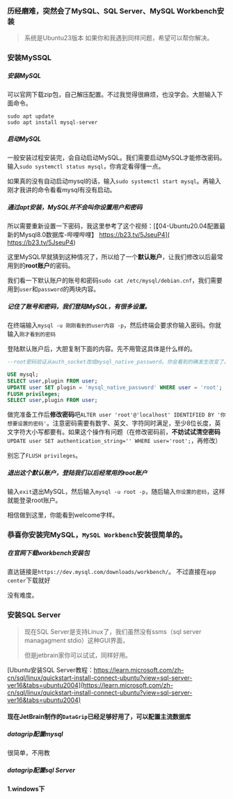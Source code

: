 ### 历经磨难，突然会了MySQL、SQL Server、MySQL Workbench安装
> 系统是Ubuntu23版本
> 如果你和我遇到同样问题，希望可以帮你解决。

### 安装MySSQL

##### 安装MySQL

可以官网下载zip包，自己解压配置。不过我觉得很麻烦，也没学会。大胆输入下面命令。
```shell
sudo apt update
sudo apt install mysql-server
```


##### 启动MySQL

一般安装过程安装完，会自动启动MySQL。我们需要启动MySQL才能修改密码。输入`sudo systemctl status mysql`，你肯定看得懂一点。

如果真的没有自动启动mysql的话，输入`sudo systemctl start mysql`。再输入刚才我讲的命令看看mysql有没有启动。



##### 通过apt安装，MySQL并不会叫你设置用户和密码

所以需要重新设置一下密码，我这里参考了这个视频：[【04-Ubuntu20.04配置最新的Mysql8.0数据库-哔哩哔哩】 https://b23.tv/5JseuP4]( https://b23.tv/5JseuP4)

这里MySQL早就猜到这种情况了，所以给了一个**默认账户**，让我们修改以后最常用到的**root账户**的密码。

我们看一下默认账户的账号和密码`sudo cat /etc/mysql/debian.cnf`，我们需要用到`user`和`password`的两块内容。



##### 记住了账号和密码，我们登陆MySQL，有很多设置。

在终端输入`mysql -u 刚刚看到的user内容 -p`，然后终端会要求你输入密码。你就输入`刚才看到的密码`

登陆默认账户后，大胆复制下面的内容。先不用管这具体是什么样的。
```sql
--root密码验证从auth_socket改成mysql_native_password。你会看到的确发生改变了。

USE mysql;
SELECT user,plugin FROM user;
UPDATE user SET plugin = 'mysql_native_password' WHERE user = 'root';
FLUSH privileges;
SELECT user,plugin FROM user;

```

做完准备工作后**修改密码**吧`ALTER user 'root'@'localhost' IDENTIFIED BY '你想要设置的密码'`。注意密码需要有数字、英文、字符同时满足，至少8位长度，英文字符大小写都要有。如果这个操作有问题（在修改密码前，**不妨试试清空密码**`UPDATE user SET authentication_string='' WHERE user='root';`，再修改）

别忘了`FLUSH privileges`。



##### 退出这个默认账户，登陆我们以后经常用的root账户

输入`exit`退出MySQL，然后输入`mysql -u root -p`，随后输入`你设置的密码`，这样就能登录root账户。

相信做到这里，你能看到welcome字样。



### 恭喜你安装完MySQL，`MySQL Workbench`安装很简单的。



##### 在官网下载workbench安装包

直达链接是`https://dev.mysql.com/downloads/workbench/`。
不过直接在`app center`下载就好

没有难度。



### 安装SQL Server

> 现在SQL Server是支持Linux了，我们虽然没有ssms（sql server managagment stdio）这种GUI界面，
>
> 但是jetbrain家你可以试试，同样好用。

[Ubuntu安装SQL Server教程：https://learn.microsoft.com/zh-cn/sql/linux/quickstart-install-connect-ubuntu?view=sql-server-ver16&tabs=ubuntu2004](https://learn.microsoft.com/zh-cn/sql/linux/quickstart-install-connect-ubuntu?view=sql-server-ver16&tabs=ubuntu2004)



#### 现在JetBrain制作的`DataGrip`已经足够好用了，可以配置主流数据库

##### datagrip配置mysql

很简单，不用教



##### datagrip配置sql Server

**1.windows下**

